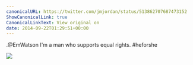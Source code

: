 ```yaml
---
canonicalURL: https://twitter.com/jmjordan/status/513862707687473152
ShowCanonicalLink: true
CanonicalLinkText: View original on
date: 2014-09-22T01:29:51+00:00
---
```

.@EmWatson I'm a man who supports equal rights. #heforshe

![](/images/513862707687473152-ByGbaNeIMAAQ6nA.png)